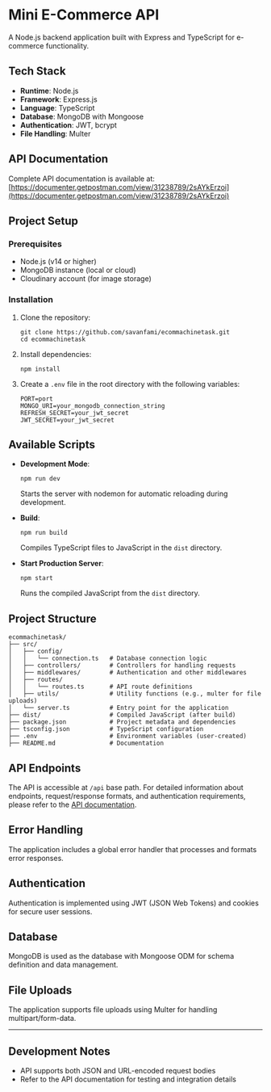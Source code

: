 # Mini E-Commerce API

A Node.js backend application built with Express and TypeScript for e-commerce functionality.

## Tech Stack

- **Runtime**: Node.js
- **Framework**: Express.js
- **Language**: TypeScript
- **Database**: MongoDB with Mongoose
- **Authentication**: JWT, bcrypt
- **File Handling**: Multer

## API Documentation

Complete API documentation is available at:
[https://documenter.getpostman.com/view/31238789/2sAYkErzoi](https://documenter.getpostman.com/view/31238789/2sAYkErzoi)

## Project Setup

### Prerequisites

- Node.js (v14 or higher)
- MongoDB instance (local or cloud)
- Cloudinary account (for image storage)

### Installation

1. Clone the repository:
   ```
   git clone https://github.com/savanfami/ecommachinetask.git
   cd ecommachinetask
   ```

2. Install dependencies:
   ```
   npm install
   ```

3. Create a `.env` file in the root directory with the following variables:
   ```
   PORT=port
   MONGO_URI=your_mongodb_connection_string
   REFRESH_SECRET=your_jwt_secret
   JWT_SECRET=your_jwt_secret

   ```

## Available Scripts

- **Development Mode**:
  ```
  npm run dev
  ```
  Starts the server with nodemon for automatic reloading during development.

- **Build**:
  ```
  npm run build
  ```
  Compiles TypeScript files to JavaScript in the `dist` directory.

- **Start Production Server**:
  ```
  npm start
  ```
  Runs the compiled JavaScript from the `dist` directory.

## Project Structure

```
ecommachinetask/
├── src/
│   ├── config/
│   │   └── connection.ts   # Database connection logic
│   ├── controllers/        # Controllers for handling requests
│   ├── middlewares/        # Authentication and other middlewares
│   ├── routes/
│   │   └── routes.ts       # API route definitions
│   ├── utils/              # Utility functions (e.g., multer for file uploads)
│   └── server.ts           # Entry point for the application
├── dist/                   # Compiled JavaScript (after build)
├── package.json            # Project metadata and dependencies
├── tsconfig.json           # TypeScript configuration
├── .env                    # Environment variables (user-created)
├── README.md               # Documentation
```

## API Endpoints

The API is accessible at `/api` base path. For detailed information about endpoints, request/response formats, and authentication requirements, please refer to the [API documentation](https://documenter.getpostman.com/view/31238789/2sAYkErzoi).

## Error Handling

The application includes a global error handler that processes and formats error responses.

## Authentication

Authentication is implemented using JWT (JSON Web Tokens) and cookies for secure user sessions.

## Database

MongoDB is used as the database with Mongoose ODM for schema definition and data management.

## File Uploads

The application supports file uploads using Multer for handling multipart/form-data.

---

## Development Notes

- API supports both JSON and URL-encoded request bodies
- Refer to the API documentation for testing and integration details